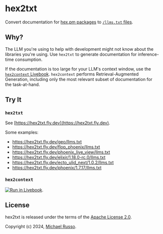 # hex2txt

Convert documentation for [hex.pm packages](https://hex.pm) to [`/llms.txt`
files](https://llmstxt.org).

## Why?

The LLM you're using to help with development might not know about the
libraries you're using. Use `hex2txt` to generate documentation for
inference-time consumption.

If the documentation is too large for your LLM's context window, use the
[`hex2context` Livebook](./notebooks/hex2context.livemd). `hex2context`
performs Retrieval-Augmented Generation, including only the most relevant
subset of documentation for the task-at-hand.

## Try It

### `hex2txt`

See [https://hex2txt.fly.dev](https://hex2txt.fly.dev).

Some examples:

- https://hex2txt.fly.dev/geo/llms.txt
- https://hex2txt.fly.dev/flop_phoenix/llms.txt
- https://hex2txt.fly.dev/phoenix_live_view/llms.txt
- https://hex2txt.fly.dev/elixir/1.18.0-rc.0/llms.txt
- https://hex2txt.fly.dev/ecto_ulid_next/1.0.2/llms.txt
- https://hex2txt.fly.dev/phoenix/1.7.17/llms.txt

### `hex2context`

[![Run in Livebook](https://livebook.dev/badge/v1/blue.svg)](https://livebook.dev/run?url=https%3A%2F%2Fgithub.com%2Fmjrusso%2Fhex2txt%2Fblob%2Fmain%2Fnotebooks%2Fhex2context.livemd).

## License

hex2txt is released under the terms of the [Apache License 2.0](LICENSE).

Copyright (c) 2024, [Michael Russo](https://mjrusso.com).
